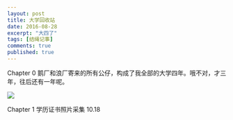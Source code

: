 ```yaml
---
layout: post
title: 大学回收站
date: 2016-08-28
excerpt: "大四了"
tags: [结绳记事]
comments: true
published: true
---
```


Chapter 0
鹅厂和浪厂寄来的所有公仔，构成了我全部的大学四年。哦不对，才三年，往后还有一年呢。

![](http://img.vinechen.com/16-8-28/90983732.jpg)

Chapter 1
学历证书照片采集 10.18
